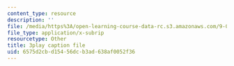 ```yaml
---
content_type: resource
description: ''
file: /media/https%3A/open-learning-course-data-rc.s3.amazonaws.com/9-04-sensory-systems-fall-2013/6575d2cbd15456dcb3ad638af0052f36_XTuXlXav78.vtt
file_type: application/x-subrip
resourcetype: Other
title: 3play caption file
uid: 6575d2cb-d154-56dc-b3ad-638af0052f36
---
```

